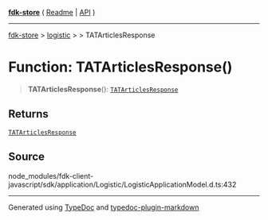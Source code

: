 [**fdk-store**](../../../README.md) ( [Readme](../../../README.md) \| [API](../../../API.md) )

---

[fdk-store](../../../API.md) > [logistic](../../README.md) > [<internal>](../README.md) > TATArticlesResponse

# Function: TATArticlesResponse()

> **TATArticlesResponse**(): [`TATArticlesResponse`](../type-aliases/type-alias.TATArticlesResponse.md)

## Returns

[`TATArticlesResponse`](../type-aliases/type-alias.TATArticlesResponse.md)

## Source

node_modules/fdk-client-javascript/sdk/application/Logistic/LogisticApplicationModel.d.ts:432

---

Generated using [TypeDoc](https://typedoc.org/) and [typedoc-plugin-markdown](https://www.npmjs.com/package/typedoc-plugin-markdown)
